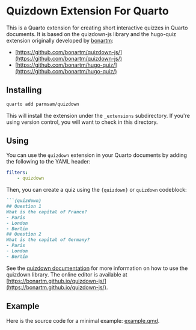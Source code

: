 # Quizdown Extension For Quarto

This is a Quarto extension for creating short interactive quizzes in Quarto documents. It is based on the quizdown-js library and the hugo-quiz extension originally developed by [bonartm](https://github.com/bonartm): 

- [https://github.com/bonartm/quizdown-js/](https://github.com/bonartm/quizdown-js/)
- [https://github.com/bonartm/hugo-quiz/](https://github.com/bonartm/hugo-quiz/)

## Installing


```bash
quarto add parmsam/quizdown
```

This will install the extension under the `_extensions` subdirectory.
If you're using version control, you will want to check in this directory.

## Using

You can use the `quizdown` extension in your Quarto documents by adding the following to the YAML header:

```yaml
filters: 
    - quizdown
```

Then, you can create a quiz using the `{quizdown}` or `quizdown` codeblock:

```markdown
```{quizdown}
## Question 1
What is the capital of France?
- Paris
- London
- Berlin
## Question 2
What is the capital of Germany?
- Paris
- London
- Berlin
```

See the [quizdown documentation](https://github.com/bonartm/quizdown-js) for more information on how to use the quizdown library. The online editor is available at [https://bonartm.github.io/quizdown-js/](https://bonartm.github.io/quizdown-js/).

## Example

Here is the source code for a minimal example: [example.qmd](example.qmd).

